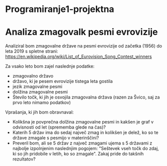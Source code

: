 # Programiranje1-projektna
Analiza zmagovalk pesmi evrovizije
==================================
Analiziral bom zmagovalne države na pesmi evrovizije od začetka (1956) do leta 2019 s spletne strani:
https://en.wikipedia.org/wiki/List_of_Eurovision_Song_Contest_winners

Za vsako leto bom zajel naslednje podatke:
- zmagovalno državo
- državo, ki je pesem evrovizije tistega leta gostila
- jezik zmagovalne pesmi
- dolžina zmagovalne pesmi
- Število točk, ki jih je osvojila zmagovalna država (razen za Švico, saj za prvo leto nimamo podatkov)

Vprašanja, ki jih bom obravnaval:
- Kolikšna je povprečna dolžina zmagovalne pesmi in kakšen je graf v odvisnosti od let (sprememba glede na čas)?
- Katerih 5 držav ima do sedaj največ zmag in kolikšen je delež, ko so te države zmagale s pesmijo v materinščini?
- Preveril bom, ali se 5 držav z največ zmagami ujema s 5 državami z najbolje izpolnjenim naslednjim pogojem: "Seštevek vseh točk do zdaj, ki so jih pridobile v letih, ko so zmagale". Zakaj pride do takšnih rezultatov?
